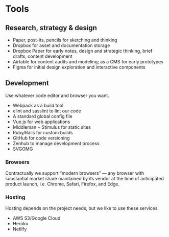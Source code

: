 # Tools

## Research, strategy & design
- Paper, post-its, pencils for sketching and thinking
- Dropbox for asset and documentation storage
- Dropbox Paper for early notes, design and strategic thinking, brief drafts, content development
- Airtable for content audits and modeling; as a CMS for early prototypes
- Figma for initial design exploration and interactive components

## Development

Use whatever code editor and browser you want.

- Webpack as a build tool
- elint and sasslint to lint our code
- A standard global config file
- Vue.js for web applications
- Middleman + Stimulus for static sites
- Ruby/Rails for custom builds
- GitHub for code versioning
- Zenhub to manage development process
- SVGOMG

### Browsers
Contractually we support “modern browsers” — any browser with substantial market share maintained by its vendor at the time of anticipated product launch, i.e. Chrome, Safari, Firefox, and Edge.	

### Hosting
Hosting depends on the project needs, but we like to use these services.

- AWS S3/Google Cloud
- Heroku
- Netlify

